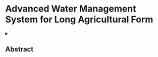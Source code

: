 # Advanced Water Management System for Long Agricultural Form
<details>
  <summary><h2>Abstract</h2></summary>
<br>
  
#### The Advanced Water Management (AWM) system integrates smart controllers and environmental sensors to optimize irrigation practices. It utilizes climate-based and soil moisture controllers, along with sensors such as the DHT22 and water level indicators, to enable efficient and automated water usage in agricultural applications.
<details>
  <summary><h2>Block Diagram</h2></summary>
<br>
  

